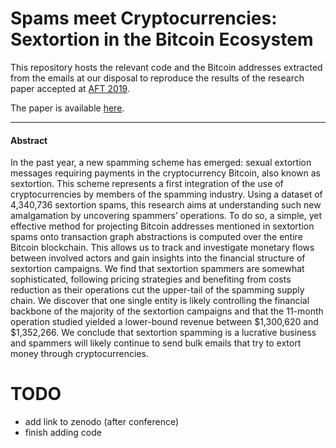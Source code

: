 # Spams meet Cryptocurrencies: Sextortion in the Bitcoin Ecosystem

This repository hosts the relevant code and the Bitcoin addresses extracted from the emails at our disposal to reproduce the results of the research paper accepted at [AFT 2019](https://aft.acm.org).

The paper is available [here](https://arxiv.org/abs/1908.01051).

------------

#### Abstract

In the past year, a new spamming scheme has emerged: sexual extortion messages requiring payments in the cryptocurrency Bitcoin, also known as sextortion. This scheme represents a first integration of the use of cryptocurrencies by members of the spamming industry. Using a dataset of 4,340,736 sextortion spams, this research aims at understanding such new amalgamation by uncovering spammers’ operations. To do so, a simple, yet effective method for projecting Bitcoin addresses mentioned in sextortion spams onto transaction graph abstractions is computed over the entire Bitcoin blockchain. This allows us to track and investigate monetary flows between involved actors and gain insights into the financial structure of sextortion campaigns. We find that sextortion spammers are somewhat sophisticated, following pricing strategies and benefiting from costs reduction as their operations cut the upper-tail of the spamming supply chain. We discover that one single entity is likely controlling the financial backbone of the majority of the sextortion campaigns and that the 11-month operation studied yielded a lower-bound revenue between \$1,300,620 and \$1,352,266. We conclude that sextortion spamming is a lucrative business and spammers will likely continue to send bulk emails that try to extort money through cryptocurrencies. 

# TODO
- add link to zenodo (after conference)
- finish adding code
